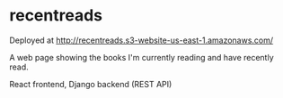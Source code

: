 # recentreads

Deployed at http://recentreads.s3-website-us-east-1.amazonaws.com/

A web page showing the books I'm currently reading and have recently read.

React frontend, Django backend (REST API)
